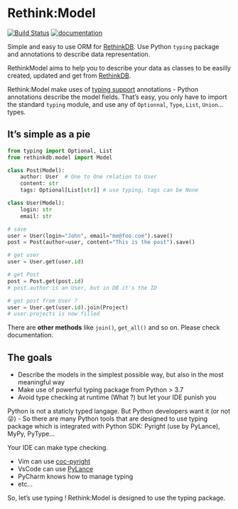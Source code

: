 # Rethink:Model

[![Build
Status](https://www.travis-ci.org/metal3d/rethinkmodel.svg?branch=master)](https://www.travis-ci.org/metal3d/rethinkmodel)
[![documentation](https://badgen.net/badge/doc/official/green)](https://metal3d.github.io/rethinkmodel)

Simple and easy to use ORM for [RethinkDB](https://www.rethinkdb.com).
Use Python `typing` package and annotations to describe data
representation.

RethinkModel aims to help you to describe your data as classes to be
easilly created, updated and get from
[RethinkDB](https://www.rethinkdb.com).

Rethink:Model make uses of [typing
support](https://docs.python.org/3/library/typing.html) annotations -
Python annotations describe the model fields. That’s easy, you only have
to import the standard `typing` module, and use any of `Optionnal`,
`Type`, `List`, `Union`… types.

## It’s simple as a pie

``` python
from typing import Optional, List
from rethinkdb.model import Model

class Post(Model):
    author: User  # One to One relation to User
    content: str
    tags: Optional[List[str]] # use typing, tags can be None

class User(Model):
    login: str
    email: str

# save
user = User(login="John", email="me@foo.com").save()
post = Post(author=user, content="This is the post").save()

# get user
user = User.get(user.id)

# get Post
post = Post.get(post.id)
# post.author is an User, but in DB it's the ID

# get post from User ?
user = User.get(user.id).join(Project)
# user.projects is now filled
```

There are **other methods** like `join()`, `get_all()` and so on. Please
check documentation.

## The goals

  - Describe the models in the simplest possible way, but also in the
    most meaningful way
  - Make use of powerful typing package from Python \> 3.7
  - Avoid type checking at runtime (What ?) but let your IDE punish you

Python is not a staticly typed langage. But Python developers want it
(or not 😜) - So there are many Python tools that are designed to use
typing package which is integrated with Python SDK: Pyright (use by
PyLance), MyPy, PyType…

Your IDE can make type checking.

  - Vim can use
    [coc-pyright](https://github.com/fannheyward/coc-pyright)
  - VsCode can use
    [PyLance](https://marketplace.visualstudio.com/items?itemName=ms-python.vscode-pylance)
  - PyCharm knows how to manage typing
  - etc…

So, let’s use typing \! Rethink:Model is designed to use the typing
package.
